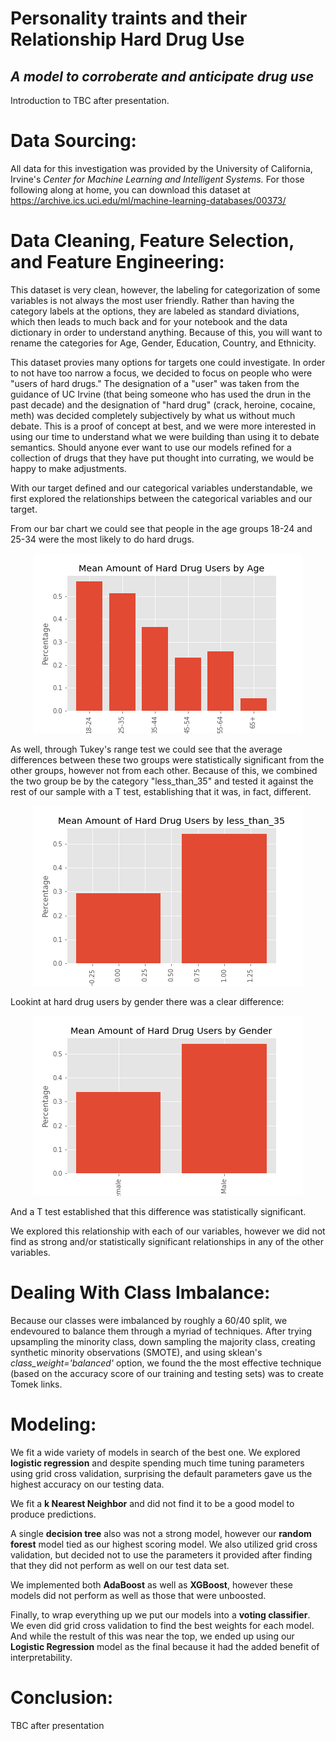 # Personality traints and their Relationship Hard Drug Use

## <em>A model to corroberate and anticipate drug use</em>

Introduction to TBC after presentation.

# Data Sourcing:

All data for this investigation was provided by the University of California, Irvine's <em>Center for Machine Learning and Intelligent Systems.</em> For those following along at home, you can download this dataset at https://archive.ics.uci.edu/ml/machine-learning-databases/00373/

# Data Cleaning, Feature Selection, and Feature Engineering:

This dataset is very clean, however, the labeling for categorization of some variables is not always the most user friendly. Rather than having the category labels at the options, they are labeled as standard diviations, which then leads to much back and for your notebook and the data dictionary in order to understand anything. Because of this, you will want to rename the categories for Age, Gender, Education, Country, and Ethnicity.

This dataset provies many options for targets one could investigate. In order to not have too narrow a focus, we decided to focus on people who were "users of hard drugs." The designation of a "user" was taken from the guidance of UC Irvine (that being someone who has used the drun in the past decade) and the designation of "hard drug" (crack, heroine, cocaine, meth) was decided completely subjectively by what us without much debate. This is a proof of concept at best, and we were more interested in using our time to understand what we were building than using it to debate semantics. Should anyone ever want to use our models refined for a collection of drugs that they have put thought into currating, we would be happy to make adjustments.

With our target defined and our categorical variables understandable, we first explored the relationships between the categorical variables and our target.

From our bar chart we could see that people in the age groups 18-24 and 25-34 were the most likely to do hard drugs.

<p align='center'>
<img src='images/Mean_Amount_of_Hard_Drug_Users_by_Age.png'>
</p>

As well, through Tukey's range test we could see that the average differences between these two groups were statistically significant from the other groups, however not from each other. Because of this, we combined the two group be by the category "less_than_35" and tested it against the rest of our sample with a T test, establishing that it was, in fact, different.

<p align='center'>
<img src='images/Mean_Amount_of_Hard_Drug_Users_by_less_than_35.png'>
</p>

Lookint at hard drug users by gender there was a clear difference:

<p align='center'>
<img src='images/Mean_Amount_of_Hard_Drug_Users_by_Gender.png'>
</p>
And a T test established that this difference was statistically significant.

We explored this relationship with each of our variables, however we did not find as strong and/or statistically significant relationships in any of the other variables.

# Dealing With Class Imbalance:

Because our classes were imbalanced by roughly a 60/40 split, we endevoured to balance them through a myriad of techniques. After trying upsampling the minority class, down sampling the majority class, creating synthetic minority observations (SMOTE), and using sklean's <em>class_weight='balanced'</em> option, we found the the most effective technique (based on the accuracy score of our training and testing sets) was to create Tomek links.

# Modeling:

We fit a wide variety of models in search of the best one. We explored **logistic regression** and despite spending much time tuning parameters using grid cross validation, surprising the default parameters gave us the highest accuracy on our testing data.

We fit a **k Nearest Neighbor** and did not find it to be a good model to produce predictions.

A single **decision tree** also was not a strong model, however our **random forest** model tied as our highest scoring model. We also utilized grid cross validation, but decided not to use the parameters it provided after finding that they did not perform as well on our test data set.

We implemented both **AdaBoost** as well as **XGBoost**, however these models did not perform as well as those that were unboosted.

Finally, to wrap everything up we put our models into a **voting classifier**. We even did grid cross validation to find the best weights for each model. And while the restult of this was near the top, we ended up using our **Logistic Regression** model as the final because it had the added benefit of interpretability.

# Conclusion:

TBC after presentation
